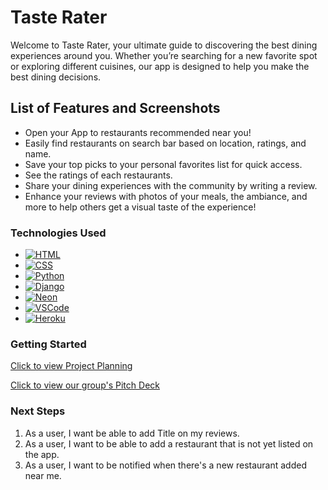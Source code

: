 # Taste Rater

Welcome to Taste Rater, your ultimate guide to discovering the best dining experiences around you. Whether you’re searching for a new favorite spot or exploring different cuisines, our app is designed to help you make the best dining decisions.

## List of Features and Screenshots

* Open your App to restaurants recommended near you!
* Easily find restaurants on search bar based on location, ratings, and name.
* Save your top picks to your personal favorites list for quick access.
* See the ratings of each restaurants.
* Share your dining experiences with the community by writing a review.
* Enhance your reviews with photos of your meals, the ambiance, and more to help others get a visual taste of the experience!

### Technologies Used

* [![HTML][HTML.com]][HTML-url]
* [![CSS][CSS.com]][CSS-url]
* [![Python][Python.com]][Python-url]
* [![Django][Django.com]][Django-url]
* [![Neon][Neon.com]][Neon-url]
* [![VSCode][VSCode.com]][VSCode-url]
* [![Heroku][Heroku.com]][Heroku-url]

### Getting Started

[Click to view Project Planning](https://trello.com/b/miGnsDQQ/tasterater)

[Click to view our group's Pitch Deck](https://docs.google.com/presentation/d/1eEphkXro5IZWPftlUpLXv1UpNrm3vOCe-oLGlDmME-c/edit#slide=id.g2e0ec810fb9_3_0)

### Next Steps

1. As a user, I want be able to add Title on my reviews.
2. As a user, I want to be able to add a restaurant that is not yet listed on the app.
3. As a user, I want to be notified when there's a new restaurant added near me.

<!-- MARKDOWN LINKS & IMAGES -->
<!-- https://www.markdownguide.org/basic-syntax/#reference-style-links -->
[HTML.com]: https://img.shields.io/badge/HTML-E34F26?style=for-the-badge&logo=html5&logoColor=white
[HTML-url]: https://developer.mozilla.org/en-US/docs/Web/HTML
[CSS.com]: https://img.shields.io/badge/CSS-1572B6?style=for-the-badge&logo=css3&logoColor=white
[CSS-url]: https://developer.mozilla.org/en-US/docs/Web/CSS
[Python.com]: https://img.shields.io/badge/Python-3776AB?style=for-the-badge&logo=python&logoColor=white
[Python-url]: https://www.python.org/
[Django.com]: https://img.shields.io/badge/Django-092E20?style=for-the-badge&logo=django&logoColor=white
[Django-url]: https://www.djangoproject.com/
[VSCode.com]: https://img.shields.io/badge/VS%20Code-0078d7?style=for-the-badge&logo=visual%20studio%20code&logoColor=white
[VSCode-url]: https://code.visualstudio.com/
[Heroku.com]: https://img.shields.io/badge/Heroku-430098?style=for-the-badge&logo=heroku&logoColor=white
[Heroku-url]: https://www.heroku.com/
[Neon.com]: https://img.shields.io/badge/Neon-0E1128?style=for-the-badge&logo=neon&logoColor=white
[Neon-url]: https://neon.tech/